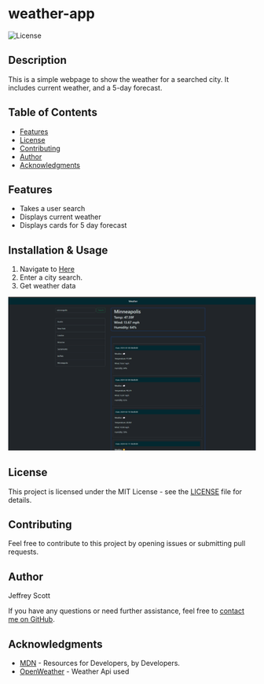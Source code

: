 # weather-app

![License](https://img.shields.io/badge/License-MIT-brightgreen)

## Description

This is a simple webpage to show the weather for a searched city. It includes current weather, and a 5-day forecast.

## Table of Contents

- [Features](#features)
- [License](#license)
- [Contributing](#contributing)
- [Author](#author)
- [Acknowledgments](#acknowledgments)

## Features

- Takes a user search
- Displays current weather
- Displays cards for 5 day forecast

## Installation & Usage

1. Navigate to [Here](https://vader9911.github.io/weather-app/)
2. Enter a city search.
3. Get weather data


![A demo of the weather app showing recent searches and a current search](./assets/images/weather-demo.png)


## License

This project is licensed under the MIT License - see the [LICENSE](LICENSE) file for details.

## Contributing

Feel free to contribute to this project by opening issues or submitting pull requests.

## Author

Jeffrey Scott

If you have any questions or need further assistance, feel free to [contact me on GitHub](https://github.com/vader9911).

## Acknowledgments

- [MDN](https://developer.mozilla.org/en-US/) - Resources for Developers, by Developers.
- [OpenWeather](https://openweathermap.org/api) - Weather Api used

